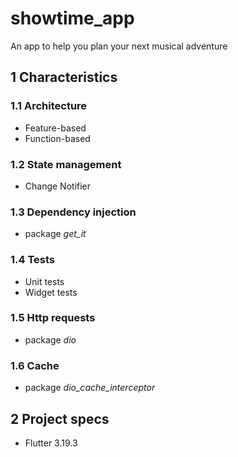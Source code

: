 # showtime_app
An app to help you plan your next musical adventure

## 1 Characteristics
### 1.1 Architecture
- Feature-based
- Function-based
### 1.2 State management
- Change Notifier
### 1.3 Dependency injection
- package <i>get_it</i>
### 1.4 Tests
- Unit tests
- Widget tests
### 1.5 Http requests
- package <i>dio</i>
### 1.6 Cache
- package <i>dio_cache_interceptor</i>

## 2 Project specs
- Flutter 3.19.3